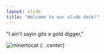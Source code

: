 ```yaml
---
layout: slide
title: "Welcome to our slide deck!"
---
```


"I ain't sayin gits a gold digger,"

![minertocat](https://octodex.github.com/images/minertocat.png)
{: .center}
